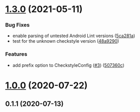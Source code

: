 # [1.3.0](https://github.com/damian-burke/danger-plugin-lint-report/compare/1.0.0...1.3.0) (2021-05-11)


### Bug Fixes

* enable parsing of untested Android Lint versions ([5ca281a](https://github.com/damian-burke/danger-plugin-lint-report/commit/5ca281a4243aa34f549d4a2d3caabe116e24fd5a))
* test for the unknown checkstyle version ([48a9290](https://github.com/damian-burke/danger-plugin-lint-report/commit/48a92906cb1a828d42b5726266eebe6655f859e1))


### Features

* add prefix option to CheckstyleConfig ([#3](https://github.com/damian-burke/danger-plugin-lint-report/issues/3)) ([507360c](https://github.com/damian-burke/danger-plugin-lint-report/commit/507360c8edada25497a2475ad3912e8ec4a972fa))



# [1.0.0](https://github.com/damian-burke/danger-plugin-lint-report/compare/0.1.1...1.0.0) (2020-07-22)



## 0.1.1 (2020-07-13)



